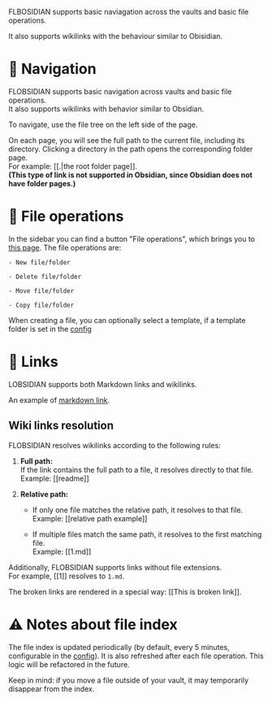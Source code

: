 FLBOSIDIAN supports basic naviagation across the vaults and basic file operations.

It also supports wikilinks with the behaviour similar to Obisidian.
# 📁 Navigation
FLOBSIDIAN supports basic navigation across vaults and basic file operations.  
It also supports wikilinks with behavior similar to Obsidian.

To navigate, use the file tree on the left side of the page.

On each page, you will see the full path to the current file, including its directory. Clicking a directory in the path opens the corresponding folder page.  
For example: [[.|the root folder page]].  
**(This type of link is not supported in Obsidian, since Obsidian does not have folder pages.)**

# 📄 File operations
In the sidebar you can find a button "File operations", which brings you to [this page](/fileop/example). 
The file operations are:

	- New file/folder

	- Delete file/folder

	- Move file/folder

	- Copy file/folder
	
When creating a file, you can optionally select a template, if a template folder is set in the [config](https://github.com/bahleg/flobsidian/blob/main/src/flobsidian/config.py)
# 🔗 Links
LOBSIDIAN supports both Markdown links and wikilinks.

An example of [markdown link](https://github.com/bahleg/flobsidian/tree/main).
## Wiki links resolution
FLOBSIDIAN resolves wikilinks according to the following rules:

1. **Full path:**  
    If the link contains the full path to a file, it resolves directly to that file.  
    Example: [[readme]]
    
2. **Relative path:**
    
    - If only one file matches the relative path, it resolves to that file.  
        Example: [[relative path example]]
        
    - If multiple files match the same path, it resolves to the first matching file.  
        Example: [[1.md]]
        

Additionally, FLOBSIDIAN supports links without file extensions.  
For example, [[1]] resolves to `1.md`.

The broken links are rendered in a special way: [[This is broken link]].


# ⚠️ Notes about file index
The file index is updated periodically (by default, every 5 minutes, configurable in the [config](https://github.com/bahleg/flobsidian/blob/main/src/flobsidian/config.py)). It is also refreshed after each file operation.  This logic will be refactored in the future.

Keep in mind: if you move a file outside of your vault, it may temporarily disappear from the index.
